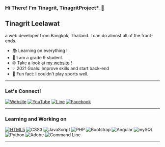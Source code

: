 ### Hi There! I'm Tinagrit, TinagritProject*. 👋

## Tinagrit Leelawat
a web developer from Bangkok, Thailand. I can do almost all of the front-ends.
- 📚 Learning on everything !
- 🏫 I am a grade 9 student.
- 🌐 Take a look at <a href="https://hub.tinagrit.xyz">my website</a> !
- 💡 2021 Goals: Improve skills and start back-end
- 🎾 Fun fact: I couldn't play sports well.

---

### Let's Connect!
<p>
<a href="https://hub.tinagrit.xyz"><img alt="Website" src="https://img.shields.io/badge/Website-FB7A24?logo=xampp&logoColor=white&style=for-the-badge" /></a>
<a href="https://www.youtube.com/channel/UCqcyEn7BCuUXSn1_vIUcvcQ"><img alt="YouTube" src="https://img.shields.io/badge/YouTube-FF0000?logo=youtube&logoColor=white&style=for-the-badge" /></a>
<a href="http://line.me/ti/p/~tinagritleelawat"><img alt="Line" src="https://img.shields.io/badge/Line-00C300?logo=line&logoColor=white&style=for-the-badge" /></a>
<a href="https://facebook.com/tinagritproject"><img alt="Facebook" src="https://img.shields.io/badge/Facebook-1877F2?logo=facebook&logoColor=white&style=for-the-badge" />
</p></a>

---
### Learning and Working on
<p id="learningandworkingon">
<a href="#learningandworkingon"><img title="I'd like to remind you that HTML is not a programming language." alt="HTML5" src="https://img.shields.io/badge/HTML5-E34F26?logo=html5&logoColor=white&style=for-the-badge" /></a>
<img title="Cascading Style Sheet, that makes websites beautiful" alt="CSS3" src="https://img.shields.io/badge/CSS3-1572B6?logo=css3&logoColor=white&style=for-the-badge" />
<img title="Yes Yes Yes! JavaScript is a programming language!" alt="JavaScript" src="https://img.shields.io/badge/JavaScript-F7DF1E?logo=javascript&logoColor=black&style=for-the-badge" />
<img title="But PHP output is HTML, can we call HTML?" alt="PHP" src="https://img.shields.io/badge/PHP-777BB4?logo=php&logoColor=white&style=for-the-badge" />
<img title="This is a framework for CSS" alt="Bootstrap" src="https://img.shields.io/badge/BOOTSTRAP-563D7C?logo=bootstrap&logoColor=white&style=for-the-badge" />
<img title="Angular is hard." alt="Angular" src="https://img.shields.io/badge/Angular-DD0031?logo=angular&logoColor=white&style=for-the-badge" />
<img title="sql injection is scary. don't do that!" alt="mySQL" src="https://img.shields.io/badge/mySQL-4479A1?logo=mysql&logoColor=white&style=for-the-badge" />
<img title="The language that makes the one who doesn't understand can code but still doesn't understand." alt="Python" src="https://img.shields.io/badge/Python-3776AB?logo=python&logoColor=white&style=for-the-badge" />
<img title="This is not programming but let's say I can code on Dreamweaver" alt="Adobe" src="https://img.shields.io/badge/Adobe-FF0000?logo=adobe&logoColor=white&style=for-the-badge" />
<img title="very easy thing" alt="Command Line" src="https://img.shields.io/badge/Command Line-0078D6?logo=windows&logoColor=white&style=for-the-badge" />
  </p>
  
---
